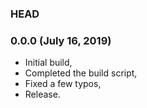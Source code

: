 ### HEAD

### 0.0.0 (July 16, 2019)

  * Initial build,
  * Completed the build script,
  * Fixed a few typos,
  * Release.
